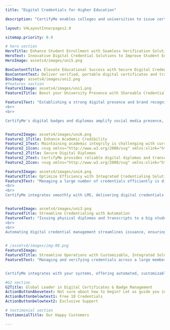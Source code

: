 ```yaml
---
title: "Digital Credentials for Higher Education"

description: "CertifyMe enables colleges and universities to issue certificates, badges and verifiable transcripts having bank-level encryptions and is enabled with quantum ledger and blockchain to make credentials tamper-proof. "

layout: V4LayoutInnerpages2.0

sitemap.priority: 0.9

# hero section
HeroTitle: Enhance Student Enrollment with Seamless Verification Solutions
HeroText: Innovative Digital Credential Solutions to Improve Student Engagement and Administrative Efficiency in Higher Education Institutions 
HeroImage: assets4/images/uni5.png

BoxContentTitle: Elevate Educational Success with Secure Digital Credentials
BoxContentText: Deliver verified, portable digital certificates and transcripts, allowing students to proudly demonstrate their accomplishments online and enhancing the university's image.
BoxImage: assets4/images/uni2.png
#features section
Feature1Image: assets4/images/uni1.png
Feature1Title: Boost your University Presence with Shareable Credentials

Feature1Text: "Establishing a strong digital presence and brand recognition is critical in today's competitive educational scene.
<br>
<br>

CertifyMe's digital badges and diplomas amplify social media presence, enhancing university prestige, attracting prospects, and spotlighting student achievements to a wider audience."


Feature2Image: assets4/images/uni6.png
Feature2_1Title: Enhance Academic Credibility
Feature2_1Text: Maintaining academic integrity is challenging with current methods. CertifyMe's digital diplomas and transcripts ensure enhanced security and reliability, boosting the university's qualification value.
Feature2_1Icon: <svg xmlns="http://www.w3.org/2000/svg" xmlns:xlink="http://www.w3.org/1999/xlink" img width="76px" version="1.1" x="0px" y="0px" viewBox="0 0 72 90" style="enable-background:new 0 0 72 72;" xml:space="preserve"><path d="M30.16,20.91c0-5.08-4.06-9.14-9.05-9.14c-5.08,0-9.14,4.06-9.14,9.14c0,5.08,4.06,9.14,9.14,9.14  C26.09,30.05,30.16,25.98,30.16,20.91L30.16,20.91z M17.69,23.22c-0.18-1.02,1.38-1.2,1.48-0.18c0.18,1.66,3.78,1.48,3.78-0.09  c0-2.12-5.26-0.28-5.26-4.15c0-1.48,1.29-2.49,2.58-2.77v-1.2c0-1.02,1.57-1.02,1.57,0v1.29c1.2,0.18,2.49,1.11,2.68,2.49  c0.09,1.02-1.48,1.11-1.57,0.09c-0.18-1.48-3.69-1.48-3.69,0.09c0,2.22,5.26,0.28,5.26,4.15c0,1.48-1.29,2.49-2.68,2.77V27  c0,1.02-1.57,1.02-1.57,0v-1.29C19.08,25.43,17.79,24.51,17.69,23.22L17.69,23.22z M31.82,20.91c0,5.91-4.8,10.8-10.71,10.8  c-6,0-10.8-4.89-10.8-10.8c0-6,4.8-10.8,10.8-10.8C27.02,10.11,31.82,14.91,31.82,20.91L31.82,20.91z M37.36,23.68l-2.12,0.37  c-0.37,0.09-0.65,0.28-0.74,0.65c-0.18,0.55-0.55,1.85-1.29,3.05c-0.09,0.28-0.09,0.55,0.09,0.83l1.29,1.85  c-1.11,1.48-2.49,2.86-3.97,3.97l-1.75-1.29c-0.28-0.18-0.65-0.18-0.92-0.09c-0.18,0.09-1.85,1.02-3.05,1.29  c-0.37,0.09-0.55,0.37-0.65,0.65l-0.37,2.22c-0.92,0.09-1.85,0.18-2.77,0.18c-1.02,0-1.94-0.09-2.86-0.18l-0.37-2.22  c-0.09-0.28-0.28-0.55-0.55-0.65c-1.2-0.28-2.95-1.2-3.05-1.29c-0.37-0.09-0.74-0.09-0.92,0.09l-1.75,1.29  c-1.57-1.11-2.95-2.49-4.06-3.97l1.29-1.85c0.18-0.28,0.18-0.55,0.09-0.83c-0.74-1.2-1.11-2.49-1.29-3.05  c-0.09-0.37-0.37-0.55-0.65-0.65l-2.12-0.37c-0.37-1.85-0.37-3.78,0-5.63l2.12-0.37c0.28,0,0.55-0.28,0.65-0.55  c0.18-0.65,0.55-1.94,1.29-3.05c0.09-0.28,0.09-0.65-0.09-0.92L7.54,11.4c1.11-1.57,2.49-2.86,4.06-3.97l1.75,1.2  c0.18,0.18,0.55,0.28,0.92,0.09c0.09-0.09,1.85-0.92,3.05-1.29c0.28-0.09,0.46-0.28,0.55-0.65l0.37-2.12  c0.92-0.18,1.85-0.28,2.86-0.28c0.92,0,1.85,0.09,2.77,0.28l0.37,2.12c0.09,0.37,0.28,0.55,0.65,0.65c1.2,0.37,2.86,1.2,3.05,1.29  c0.28,0.18,0.65,0.09,0.92-0.09l1.75-1.2c1.48,1.11,2.86,2.4,3.97,3.97l-1.29,1.75c-0.18,0.28-0.18,0.65-0.09,0.92  c0.74,1.11,1.11,2.4,1.29,3.05c0.09,0.28,0.37,0.55,0.74,0.55l2.12,0.37C37.63,19.89,37.63,21.83,37.36,23.68L37.36,23.68z   M38.83,17.22c-0.09-0.28-0.28-0.55-0.65-0.65l-2.22-0.37c-0.28-0.83-0.65-1.66-1.11-2.49l1.29-1.85c0.28-0.18,0.28-0.65,0.09-0.92  c-1.38-2.03-3.14-3.78-5.17-5.17c-0.28-0.18-0.65-0.18-1.02,0l-1.85,1.29c-0.74-0.37-1.57-0.74-2.4-1.02l-0.37-2.22  c-0.09-0.37-0.37-0.65-0.65-0.65c-1.2-0.28-2.49-0.37-3.69-0.37c-1.29,0-2.49,0.09-3.78,0.37c-0.28,0-0.55,0.28-0.55,0.65L16.4,6.05  c-0.92,0.28-1.75,0.65-2.49,1.02l-1.85-1.29c-0.28-0.18-0.74-0.18-1.02,0c-2.03,1.38-3.78,3.14-5.17,5.17  c-0.18,0.28-0.09,0.74,0.09,0.92l1.29,1.85c-0.46,0.83-0.74,1.66-1.02,2.49l-2.22,0.37c-0.37,0.09-0.65,0.37-0.74,0.65  c-0.46,2.4-0.46,4.89,0,7.29c0.09,0.37,0.37,0.65,0.74,0.74l2.22,0.37c0.28,0.83,0.55,1.66,1.02,2.4l-1.29,1.85  c-0.18,0.28-0.28,0.65-0.09,0.92c1.38,2.12,3.14,3.88,5.17,5.17c0.28,0.28,0.74,0.28,1.02,0.09l1.85-1.38  c0.74,0.46,1.57,0.83,2.49,1.02l0.37,2.31c0,0.28,0.28,0.55,0.55,0.65c1.29,0.18,2.49,0.37,3.78,0.37c1.2,0,2.49-0.18,3.69-0.37  c0.28-0.09,0.55-0.37,0.65-0.65l0.37-2.31c0.83-0.18,1.66-0.55,2.4-1.02l1.85,1.38c0.37,0.18,0.74,0.18,1.02-0.09  c2.03-1.29,3.78-3.05,5.17-5.17c0.18-0.28,0.18-0.65-0.09-0.92l-1.29-1.85c0.46-0.74,0.83-1.57,1.11-2.4l2.22-0.37  c0.37-0.09,0.55-0.37,0.65-0.74C39.29,22.11,39.29,19.62,38.83,17.22L38.83,17.22z M35.33,7.25c-1.02,0-1.02-1.57,0-1.57h16.25  c1.02,0,1.02,1.57,0,1.57H35.33z M39.02,12.23c-1.02,0-1.02-1.57,0-1.57h9.05c1.02,0,1.02,1.57,0,1.57H39.02z M40.86,17.22  c-1.02,0-1.02-1.57,0-1.57h3.51c1.02,0,1.02,1.57,0,1.57H40.86z M44,57.46c1.02,0,1.02,1.57,0,1.57h-3.97c-1.02,0-1.02-1.57,0-1.57  H44z M48.99,67.62c1.02,0,1.02,1.57,0,1.57H32.83c-1.02,0-1.02-1.57,0-1.57H48.99z M45.2,62.63c1.02,0,1.02,1.57,0,1.57h-8.77  c-1.11,0-1.11-1.57,0-1.57H45.2z M63.11,34.57c0,0.74-0.37,1.66-0.92,2.12l-4.34,4.43c-0.28,0.28-0.65,0.37-1.02,0.37  c-0.83,0-1.38-0.55-1.38-1.38c0-0.37,0.09-0.74,0.37-1.02l1.75-1.75c0.55-0.46,0.18-1.29-0.55-1.29H44.19  c-0.83,0-1.48-0.65-1.48-1.48c0-0.74,0.65-1.38,1.48-1.38h12.83c0.74,0,1.11-0.83,0.55-1.29l-1.75-1.85  c-0.28-0.28-0.37-0.65-0.37-1.02c0-0.74,0.55-1.38,1.38-1.38c0.37,0,0.74,0.18,1.02,0.37l4.34,4.43  C62.74,33,63.11,33.83,63.11,34.57L63.11,34.57z M64.68,34.57c0-1.29-0.46-2.22-1.38-3.23L58.96,27c-0.65-0.65-1.38-0.92-2.12-0.92  c-1.66,0-2.95,1.29-2.95,2.95c0,0.83,0.28,1.57,0.83,2.12l0.46,0.46H44.19c-1.66,0-2.95,1.29-2.95,2.95s1.29,2.95,2.95,2.95h10.98  l-0.46,0.46c-0.55,0.65-0.83,1.38-0.83,2.12c0,1.66,1.29,2.95,2.95,2.95c0.74,0,1.48-0.28,2.12-0.83l4.34-4.43  C64.22,36.88,64.68,35.86,64.68,34.57L64.68,34.57z M61.36,57.65c0-1.94-1.48-3.42-3.42-3.42c-1.85,0-3.42,1.48-3.42,3.42  c0,1.85,1.57,3.42,3.42,3.42C59.88,61.06,61.36,59.49,61.36,57.65L61.36,57.65z M63.02,57.65c0,2.77-2.31,4.98-5.08,4.98  s-4.98-2.22-4.98-4.98c0-2.77,2.22-5.08,4.98-5.08S63.02,54.88,63.02,57.65L63.02,57.65z M65.79,59.12  c-0.09,0.46,0.09,0.74,0.28,0.83l1.2,1.02c-0.37,1.11-0.92,2.12-1.66,3.05l-1.57-0.55c-0.28-0.09-0.65-0.09-0.83,0.09  c-0.28,0.28-1.38,1.02-2.68,1.57c-0.28,0.09-0.46,0.37-0.55,0.65l-0.28,1.57c-1.11,0.28-2.31,0.28-3.42,0l-0.37-1.57  c0-0.28-0.28-0.55-0.46-0.65c-1.38-0.55-2.4-1.29-2.68-1.57c-0.28-0.18-0.55-0.18-0.83-0.09l-1.57,0.55  c-0.74-0.92-1.29-1.94-1.75-3.05l1.29-1.02c0.09-0.09,0.37-0.37,0.28-0.83c-0.18-1.02-0.18-2.03,0-3.05  c0.09-0.37-0.18-0.65-0.28-0.74l-1.29-1.11c0.46-1.11,1.02-2.12,1.75-2.95l1.57,0.55c0.28,0.09,0.55,0,0.83-0.18  c0.28-0.28,1.29-1.02,2.68-1.57c0.18-0.09,0.46-0.28,0.46-0.55l0.37-1.66c1.11-0.18,2.31-0.18,3.42,0l0.28,1.66  c0.09,0.28,0.28,0.46,0.55,0.55c1.29,0.55,2.4,1.29,2.68,1.57c0.18,0.18,0.55,0.28,0.83,0.18l1.57-0.55  c0.74,0.83,1.29,1.85,1.66,2.95l-1.2,1.11c-0.18,0.09-0.37,0.37-0.28,0.74C65.97,57.09,65.97,58.11,65.79,59.12L65.79,59.12z   M67.45,56.26l1.29-1.11c0.28-0.28,0.37-0.55,0.28-0.92c-0.55-1.66-1.38-3.14-2.58-4.43c-0.18-0.28-0.55-0.37-0.92-0.28l-1.66,0.55  c-0.65-0.55-1.48-1.02-2.31-1.29l-0.37-1.75c0-0.28-0.28-0.55-0.55-0.65c-1.75-0.37-3.51-0.37-5.26,0  c-0.37,0.09-0.55,0.37-0.65,0.65l-0.28,1.75c-0.83,0.28-1.66,0.74-2.4,1.29l-1.66-0.55c-0.28-0.09-0.65,0-0.83,0.28  c-1.2,1.29-2.12,2.77-2.58,4.43c-0.09,0.37,0,0.65,0.18,0.92l1.38,1.11c-0.18,0.92-0.18,1.85,0,2.77l-1.38,1.11  c-0.18,0.18-0.28,0.55-0.18,0.83c0.46,1.66,1.38,3.23,2.58,4.43c0.18,0.28,0.55,0.46,0.83,0.28l1.66-0.55  c0.74,0.55,1.57,1.02,2.4,1.38l0.28,1.66c0.09,0.37,0.28,0.65,0.65,0.65c1.75,0.46,3.51,0.46,5.26,0c0.28,0,0.55-0.28,0.55-0.65  l0.37-1.66c0.83-0.37,1.66-0.83,2.31-1.38l1.66,0.55c0.37,0.18,0.74,0,0.92-0.28c1.2-1.2,2.03-2.77,2.58-4.43  c0.09-0.28,0-0.65-0.28-0.83l-1.29-1.11C67.54,58.11,67.54,57.18,67.45,56.26L67.45,56.26z M29.14,43.89c0,0.74,0.37,1.57,0.92,2.12  l4.34,4.34c0.28,0.28,0.65,0.46,1.02,0.46c0.83,0,1.38-0.65,1.38-1.38c0-0.37-0.09-0.74-0.37-1.02l-1.75-1.85  c-0.55-0.46-0.18-1.29,0.55-1.29h12.83c0.83,0,1.38-0.65,1.38-1.38c0-0.83-0.55-1.48-1.38-1.48H35.23c-0.74,0-1.11-0.83-0.55-1.29  l1.75-1.75c0.28-0.28,0.37-0.65,0.37-1.02c0-0.83-0.55-1.38-1.38-1.38c-0.37,0-0.74,0.09-1.02,0.37l-4.34,4.43  C29.51,42.23,29.14,43.06,29.14,43.89L29.14,43.89z M27.57,43.89c0-1.38,0.46-2.31,1.38-3.23l4.34-4.43  c0.65-0.55,1.38-0.83,2.12-0.83c1.66,0,2.95,1.29,2.95,2.95c0,0.74-0.28,1.48-0.83,2.12l-0.46,0.37h10.98  c1.66,0,2.95,1.38,2.95,3.05c0,1.57-1.29,2.95-2.95,2.95H37.08l0.46,0.46c0.55,0.55,0.83,1.29,0.83,2.12c0,1.57-1.29,2.95-2.95,2.95  c-0.74,0-1.48-0.28-2.12-0.92l-4.34-4.34C28.03,46.11,27.57,45.18,27.57,43.89L27.57,43.89z"/></svg>
Feature2_2Title: Secure Digital Diplomas
Feature2_2Text: CertifyMe provides reliable digital diplomas and transcripts, reinforcing the university's academic reputation and ensuring the credibility of qualifications.
Feature2_2Icon: <svg xmlns="http://www.w3.org/2000/svg" xmlns:xlink="http://www.w3.org/1999/xlink" img width="56px" version="1.1" x="0px" y="0px" viewBox="0 0 66 82.5" style="enable-background:new 0 0 66 66;" xml:space="preserve"><path d="M50.52,36.28c-0.22-1.67-0.92-3.23-2.04-4.52c0,0,0,0,0,0c0,0,0,0,0,0c-0.6-0.69-1.3-1.28-2.09-1.74  c-3.19-1.9-7.22-1.53-10.02,0.92c-1.73,1.5-2.76,3.6-2.92,5.89c-0.16,2.29,0.59,4.51,2.1,6.24c0.21,0.24,0.43,0.47,0.66,0.68  c1.61,1.48,3.7,2.26,5.8,2.26c1.5,0,3.01-0.39,4.37-1.2c0.45-0.26,0.88-0.57,1.28-0.92c0,0,0,0,0,0c1.72-1.51,2.76-3.6,2.91-5.89  C50.61,37.41,50.59,36.84,50.52,36.28z M48.49,38.81c-0.07,0.32-0.15,0.64-0.27,0.95c-0.03,0.08-0.07,0.16-0.11,0.25  c-0.05,0.12-0.09,0.23-0.15,0.35c-0.04,0.08-0.08,0.15-0.12,0.22c-0.06,0.11-0.12,0.23-0.19,0.34c-0.03,0.05-0.07,0.1-0.1,0.15  c-0.09,0.13-0.17,0.26-0.27,0.39c-0.01,0.01-0.01,0.01-0.02,0.02c-0.26,0.33-0.55,0.65-0.88,0.93c-0.31,0.27-0.64,0.51-0.99,0.71  c-2.75,1.64-6.28,1.08-8.39-1.34c-1.17-1.34-1.74-3.05-1.62-4.83c0.12-1.77,0.92-3.39,2.26-4.56c1.24-1.09,2.8-1.65,4.37-1.65  c1.17,0,2.34,0.31,3.39,0.94c0.61,0.36,1.15,0.81,1.61,1.34c0.15,0.17,0.28,0.34,0.41,0.52c0.89,1.25,1.32,2.75,1.22,4.3  C48.61,38.18,48.56,38.5,48.49,38.81z"/><path d="M63.98,55.98l-7.44-8.51c-0.3-0.35-0.72-0.56-1.18-0.59c-0.46-0.03-0.9,0.12-1.25,0.42l-1.21,1.06l-1.4-1.63  c0.33-0.34,0.65-0.69,0.94-1.06c3.99-5.02,3.82-12.19-0.41-17.04c0,0,0,0,0,0c-1.42-1.62-3.2-2.85-5.17-3.61v-7.21  c0-0.03-0.01-0.05-0.02-0.08c-0.01-0.07-0.02-0.15-0.04-0.22c-0.01-0.04-0.02-0.08-0.04-0.11c-0.04-0.09-0.09-0.17-0.16-0.24  c-0.01-0.01-0.01-0.02-0.02-0.03L32.89,3.45c-0.01-0.01-0.01-0.01-0.02-0.01c-0.08-0.08-0.17-0.13-0.26-0.18  c-0.03-0.01-0.06-0.02-0.1-0.03c-0.08-0.03-0.16-0.04-0.25-0.05c-0.02,0-0.04-0.01-0.06-0.01H7.49C3.91,3.17,1,6.08,1,9.65v46.42  c0,3.58,2.91,6.49,6.49,6.49h32.88c3.58,0,6.49-2.91,6.49-6.49v-6.29c0.8-0.31,1.59-0.69,2.35-1.18c0.3-0.2,0.57-0.39,0.83-0.59  l1.39,1.62l-0.96,0.84c-0.71,0.62-0.79,1.71-0.16,2.43l7.44,8.51c0.82,0.94,1.97,1.41,3.12,1.41c0.96,0,1.93-0.33,2.71-1.02  C65.3,60.32,65.48,57.7,63.98,55.98z M43.55,16.85h-5.82c-2.51,0-4.55-2.04-4.55-4.55V6.48L43.55,16.85z M44.92,56.07  c0,2.51-2.04,4.55-4.55,4.55H7.49c-2.51,0-4.55-2.04-4.55-4.55V9.65c0-2.51,2.04-4.55,4.55-4.55h23.75v7.2  c0,3.58,2.91,6.49,6.49,6.49h7.2v5.63c-0.04-0.01-0.08-0.01-0.12-0.02c-0.45-0.1-0.9-0.17-1.36-0.23c-0.07-0.01-0.15-0.01-0.22-0.02  c-0.46-0.04-0.92-0.07-1.38-0.07c-0.05,0-0.1,0-0.15,0.01c-0.46,0.01-0.91,0.04-1.36,0.1c-0.04,0-0.07,0.01-0.11,0.01  c-0.45,0.06-0.9,0.15-1.35,0.26c-0.07,0.02-0.14,0.03-0.21,0.05c-0.43,0.11-0.85,0.25-1.27,0.4c-0.08,0.03-0.16,0.06-0.24,0.09  c-0.41,0.16-0.82,0.34-1.21,0.55c-0.07,0.04-0.14,0.08-0.21,0.11c-0.4,0.22-0.8,0.45-1.18,0.71c-0.05,0.03-0.09,0.07-0.14,0.1  c-0.4,0.28-0.8,0.58-1.17,0.91c-2.68,2.34-4.29,5.59-4.53,9.13c-0.03,0.44-0.04,0.89-0.02,1.32c0.03,1,0.19,1.98,0.43,2.94  c0.51,1.97,1.47,3.81,2.85,5.39c0,0,0,0,0,0c0.29,0.33,0.59,0.63,0.9,0.93c0.07,0.06,0.13,0.13,0.2,0.19  c0.31,0.28,0.63,0.55,0.97,0.8c0.05,0.04,0.1,0.07,0.14,0.1c0.32,0.23,0.64,0.44,0.98,0.64c0.05,0.03,0.1,0.06,0.16,0.1  c0.37,0.21,0.75,0.41,1.14,0.59c0.05,0.02,0.1,0.04,0.15,0.07c0.82,0.36,1.67,0.64,2.55,0.83c0.02,0,0.03,0.01,0.05,0.01  c1.85,0.4,3.8,0.41,5.7-0.02V56.07z M45.7,48.16c-0.01,0-0.1,0.03-0.11,0.04c-4.36,1.44-9.12,0.14-12.14-3.31l0,0  c-2-2.29-2.99-5.21-2.79-8.24c0.2-3.03,1.58-5.8,3.87-7.8c0.34-0.3,0.7-0.56,1.06-0.81c0.1-0.07,0.2-0.14,0.3-0.2  c0.32-0.2,0.64-0.39,0.97-0.56c0.06-0.03,0.12-0.07,0.19-0.1c0.39-0.19,0.78-0.35,1.18-0.49c0.11-0.04,0.22-0.07,0.32-0.11  c0.33-0.11,0.67-0.2,1.01-0.27c0.09-0.02,0.19-0.05,0.28-0.06c0.42-0.08,0.84-0.14,1.26-0.17c0.1-0.01,0.19-0.01,0.29-0.01  c0.37-0.02,0.74-0.02,1.12,0c0.07,0,0.15,0,0.22,0.01c0.43,0.03,0.85,0.08,1.28,0.16c0.09,0.02,0.18,0.04,0.26,0.05  c0.44,0.09,0.88,0.2,1.31,0.34c0,0,0,0,0,0l0.17,0.05c1.84,0.63,3.5,1.75,4.81,3.25v0c3.61,4.14,3.76,10.26,0.35,14.55  c-0.41,0.51-0.85,0.98-1.37,1.45c0,0,0,0-0.01,0.01c0,0-0.01,0-0.02,0.01c0,0,0,0.01-0.01,0.01c-0.01,0.01-0.02,0.02-0.03,0.03  c-0.38,0.33-0.81,0.66-1.34,1.01C47.38,47.47,46.58,47.86,45.7,48.16z M62.31,60.36c-0.91,0.8-2.3,0.7-3.09-0.21l-7.3-8.35l3.3-2.89  l7.3,8.35C63.31,58.17,63.22,59.56,62.31,60.36z"/><path d="M43.94,34.84l-3.53,3.53l-0.92-0.92c-0.38-0.38-0.99-0.38-1.37,0c-0.38,0.38-0.38,0.99,0,1.37l1.6,1.6  c0.18,0.18,0.43,0.28,0.69,0.28s0.5-0.1,0.69-0.28l4.22-4.22c0.38-0.38,0.38-0.99,0-1.37C44.94,34.46,44.32,34.46,43.94,34.84z"/><path d="M6.76,35.41h18.88c0.54,0,0.97-0.43,0.97-0.97s-0.43-0.97-0.97-0.97H6.76c-0.54,0-0.97,0.43-0.97,0.97  S6.23,35.41,6.76,35.41z"/><path d="M6.76,42.22h18.88c0.54,0,0.97-0.43,0.97-0.97s-0.43-0.97-0.97-0.97H6.76c-0.54,0-0.97,0.43-0.97,0.97  S6.23,42.22,6.76,42.22z"/><path d="M6.76,49.02h18.88c0.54,0,0.97-0.43,0.97-0.97s-0.43-0.97-0.97-0.97H6.76c-0.54,0-0.97,0.43-0.97,0.97  S6.23,49.02,6.76,49.02z"/><path d="M37.31,53.89H6.76c-0.54,0-0.97,0.43-0.97,0.97s0.43,0.97,0.97,0.97h30.55c0.54,0,0.97-0.43,0.97-0.97  S37.85,53.89,37.31,53.89z"/><path d="M7.85,24.74l0.07,0.1c1.59,2.1,3.89,3.5,6.48,3.95c0.19,0.03,0.38,0.06,0.55,0.08c0.39,0.05,0.8,0.07,1.26,0.07  c0.46,0,0.87-0.02,1.25-0.07c2.78-0.33,5.34-1.8,7.04-4.04l0.06-0.08c0.07-0.09,0.13-0.18,0.17-0.23c0.01-0.01,0.01-0.02,0.02-0.03  c0,0,0.01-0.01,0.01-0.01c0,0,0,0,0,0c1.22-1.74,1.87-3.79,1.87-5.94c0-5.74-4.67-10.41-10.41-10.41S5.79,12.79,5.79,18.53  c0,2.16,0.66,4.23,1.87,5.94C7.72,24.57,7.79,24.65,7.85,24.74z M15.18,26.94c-0.15-0.02-0.3-0.04-0.45-0.07  c-0.25-0.04-0.5-0.1-0.75-0.17c-0.08-0.02-0.16-0.05-0.25-0.08c-0.16-0.05-0.32-0.1-0.48-0.16c-0.1-0.04-0.19-0.08-0.28-0.12  c-0.14-0.06-0.28-0.12-0.42-0.18c-0.1-0.05-0.19-0.1-0.29-0.15c-0.13-0.07-0.26-0.13-0.38-0.21c-0.1-0.06-0.19-0.12-0.28-0.18  c-0.12-0.08-0.24-0.15-0.35-0.24c-0.09-0.07-0.18-0.14-0.27-0.21c-0.11-0.09-0.22-0.17-0.32-0.26c-0.09-0.08-0.17-0.15-0.25-0.23  c-0.1-0.1-0.2-0.19-0.3-0.29c-0.08-0.08-0.16-0.17-0.24-0.26c-0.05-0.05-0.09-0.11-0.14-0.16c1.67-1.8,3.99-2.82,6.47-2.82  c2.5,0,4.82,1.02,6.47,2.81c-0.05,0.06-0.1,0.12-0.16,0.18c-0.08,0.09-0.16,0.18-0.25,0.27c-0.11,0.11-0.22,0.22-0.33,0.32  c-0.09,0.08-0.18,0.16-0.27,0.24c-0.12,0.1-0.24,0.2-0.37,0.29c-0.09,0.07-0.19,0.14-0.28,0.21c-0.13,0.09-0.27,0.17-0.4,0.26  c-0.1,0.06-0.19,0.12-0.29,0.18c-0.14,0.08-0.29,0.15-0.44,0.22c-0.1,0.05-0.2,0.1-0.3,0.14c-0.16,0.07-0.32,0.13-0.48,0.19  c-0.1,0.04-0.19,0.07-0.29,0.11c-0.18,0.06-0.37,0.11-0.55,0.15c-0.08,0.02-0.16,0.05-0.24,0.07c-0.27,0.06-0.54,0.11-0.82,0.14  C16.6,27.02,15.83,27.03,15.18,26.94z M14.22,17.24c0-1.1,0.89-1.99,1.99-1.99c1.1,0,1.99,0.89,1.99,1.99c0,1.1-0.89,1.99-1.99,1.99  C15.11,19.22,14.22,18.33,14.22,17.24z M16.21,10.06c4.67,0,8.47,3.8,8.47,8.47c0,1.33-0.31,2.62-0.9,3.8  c-1.27-1.26-2.82-2.16-4.51-2.65c0.54-0.67,0.87-1.51,0.87-2.44c0-2.17-1.76-3.93-3.93-3.93s-3.93,1.76-3.93,3.93  c0,0.93,0.34,1.77,0.88,2.44c-1.7,0.5-3.25,1.4-4.52,2.65c-0.59-1.17-0.9-2.46-0.9-3.8C7.73,13.86,11.53,10.06,16.21,10.06z"/></svg>

Feature3Image: assets4/images/uni4.png
Feature3Title: Optimize Efficiency with Integrated Credentialing Solutions
Feature3Text: "Managing a large number of credentials efficiently is difficult without seamless connection.
<br>
<br>
CertifyMe integrates smoothly with LMS, delivering digital credentials effortlessly, enhancing operational efficiency, and improving user experience for students and educators alike."


Feature4Image: assets4/images/uni3.png
Feature4Title: Streamline Credentialing with Automation
Feature4Text: "Issuing physical diplomas and transcripts to a big student body takes time and is prone to errors.
<br>
<br>
Automating digital credential management streamlines issuance, ensuring accurate and timely degree and transcript delivery. This efficiency frees resources for enhancing educational programs."


# /assets4/images/img-08.png
Feature5Image: 
Feature5Title: Streamline Operations with Customizable, Integrated Solutions
Feature5Text: "Managing and verifying credentials across a large membership base can be time-consuming and error-prone.


CertifyMe integrates with your systems, offering automated, customizable credential management, reducing administrative workload, enhancing member experiences, and driving program growth."

#G2 section
G2Title: Global Leader in Digital Certificates & Badge Management
ActionButtonAbovetext: Not sure about how to begin? Let us guide you in the right direction!
ActionButtonbelowtext1: Free 10 Credentials
ActionButtonbelowtext2: Exclusive Support

# testimonial section
TestimonialTitle: Our Happy Customers

---
```

